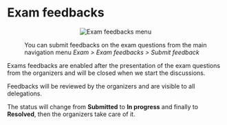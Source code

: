 # Exam feedbacks

<style>
figure {
    margin-top: 1em;
    margin-bottom: 1em;
}
</style>

<figure>
  <p align="center">
    <img src="/img/menu_exam_feedbacks.png" alt="Exam feedbacks menu" />
  </p>
  <figcaption>You can submit feedbacks on the exam questions from the main navigation menu <em>Exam &gt; Exam feedbacks &gt; Submit feedback</em></figcaption>
</figure>

Exams feedbacks are enabled after the presentation of the exam questions from the organizers and will be closed when we start the discussions.

Feedbacks will be reviewed by the organizers and are visible to all delegations.

The status will change from **Submitted** to **In progress** and finally to **Resolved**, then the organizers take care of it.
